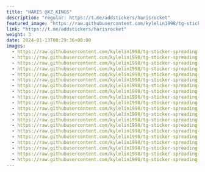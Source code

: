```yaml
---
title: "HARIS @XZ_KINGS"
description: "regular: https://t.me/addstickers/harisrocket"
featured_image: "https://raw.githubusercontent.com/kylelin1998/tg-sticker-spreading-worldwide-images/main/img/59e08740-9f57-4037-817c-c51f6106ab8b.jpg"
link: "https://t.me/addstickers/harisrocket"
weight: 3
date: 2024-01-13T08:29:36+08:00
images:
  - https://raw.githubusercontent.com/kylelin1998/tg-sticker-spreading-worldwide-images/main/img/59e08740-9f57-4037-817c-c51f6106ab8b.jpg
  - https://raw.githubusercontent.com/kylelin1998/tg-sticker-spreading-worldwide-images/main/img/c390c596-2e3f-4a57-b335-d1e2d7623ac2.jpg
  - https://raw.githubusercontent.com/kylelin1998/tg-sticker-spreading-worldwide-images/main/img/ff487d54-11db-4b32-be50-663a2eb536f2.jpg
  - https://raw.githubusercontent.com/kylelin1998/tg-sticker-spreading-worldwide-images/main/img/19c98d2b-963f-4f6f-b9df-646d9ee61f02.jpg
  - https://raw.githubusercontent.com/kylelin1998/tg-sticker-spreading-worldwide-images/main/img/f551f9ba-4ca7-49b4-bf88-be32c577fda6.jpg
  - https://raw.githubusercontent.com/kylelin1998/tg-sticker-spreading-worldwide-images/main/img/eb00a798-b77b-408f-ba5f-51fa40db5c75.jpg
  - https://raw.githubusercontent.com/kylelin1998/tg-sticker-spreading-worldwide-images/main/img/30708fda-5a89-4415-aaab-5fa741e4e74c.jpg
  - https://raw.githubusercontent.com/kylelin1998/tg-sticker-spreading-worldwide-images/main/img/41ac4ff4-a30b-4e5d-bf16-26a527c6c822.jpg
  - https://raw.githubusercontent.com/kylelin1998/tg-sticker-spreading-worldwide-images/main/img/0c5c9464-16af-4663-b229-4bc250911c2a.jpg
  - https://raw.githubusercontent.com/kylelin1998/tg-sticker-spreading-worldwide-images/main/img/ec00065e-40ae-4305-b954-3fc65b30b6f1.jpg
  - https://raw.githubusercontent.com/kylelin1998/tg-sticker-spreading-worldwide-images/main/img/a38dd220-e7d7-485e-ba51-522423279bd3.jpg
  - https://raw.githubusercontent.com/kylelin1998/tg-sticker-spreading-worldwide-images/main/img/93b55e76-0ab0-41d8-8aa3-2fe1cc0b4520.jpg
  - https://raw.githubusercontent.com/kylelin1998/tg-sticker-spreading-worldwide-images/main/img/4498a3b2-7bd0-4207-b52a-f451a514679e.jpg
  - https://raw.githubusercontent.com/kylelin1998/tg-sticker-spreading-worldwide-images/main/img/d353c45d-9341-440e-9c37-455dd6c53639.jpg
  - https://raw.githubusercontent.com/kylelin1998/tg-sticker-spreading-worldwide-images/main/img/8bd917da-757c-495d-a5cb-184a51097217.jpg
  - https://raw.githubusercontent.com/kylelin1998/tg-sticker-spreading-worldwide-images/main/img/c58415c1-b308-458b-9d13-b444a3cd8a57.jpg
  - https://raw.githubusercontent.com/kylelin1998/tg-sticker-spreading-worldwide-images/main/img/6aca382b-565e-4893-b4d4-87b8499b4560.jpg
  - https://raw.githubusercontent.com/kylelin1998/tg-sticker-spreading-worldwide-images/main/img/eaa477f7-d4c1-4eee-85d1-991eaad0b5f7.jpg
  - https://raw.githubusercontent.com/kylelin1998/tg-sticker-spreading-worldwide-images/main/img/44fa0036-dabb-4030-b049-62618cb9a651.jpg
  - https://raw.githubusercontent.com/kylelin1998/tg-sticker-spreading-worldwide-images/main/img/8c49c1bc-72e3-4798-b875-bef55566a224.jpg
---
```

